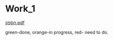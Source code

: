 
# Work_1

[הספק.pdf](https://github.com/AlexSerdukov12/JAVA/files/6287290/default.pdf)

green-done,
orange-in progress,
red- need to do.
